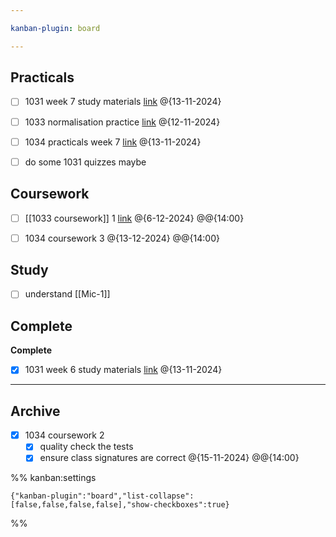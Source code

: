 ```yaml
---

kanban-plugin: board

---
```


## Practicals

- [ ] 1031 week 7 study materials 
	[link](https://ncl.instructure.com/courses/54982/pages/week-7-study-material?module_item_id=3341111)
	@{13-11-2024}
- [ ] 1033 normalisation practice 
	[link](https://ncl.instructure.com/courses/54984/pages/week-6-practical?module_item_id=3525477)
	@{12-11-2024}
- [ ] 1034 practicals week 7
	[link](https://ncl.instructure.com/courses/54985/pages/csc1034-practical-7-dot-1?module_item_id=3356230)
	@{13-11-2024}
- [ ] do some 1031 quizzes maybe


## Coursework

- [ ] [[1033 coursework]] 1
	[link](https://ncl.instructure.com/courses/54984/assignments/251185)
	@{6-12-2024} @@{14:00}
- [ ] 1034 coursework 3
	@{13-12-2024} @@{14:00}


## Study

- [ ] understand [[Mic-1]]


## Complete

**Complete**
- [x] 1031 week 6 study materials 
	[link](https://ncl.instructure.com/courses/54982/pages/week-6-study-material?module_item_id=3341108)
	@{13-11-2024}


***

## Archive

- [x] 1034 coursework 2
	- [x] quality check the tests
	- [x] ensure class signatures are correct @{15-11-2024} @@{14:00}

%% kanban:settings
```
{"kanban-plugin":"board","list-collapse":[false,false,false,false],"show-checkboxes":true}
```
%%